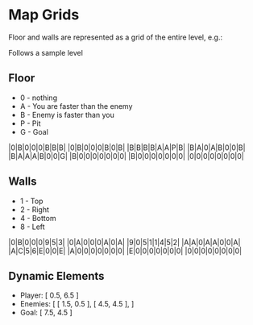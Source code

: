 # Map Grids

Floor and walls are represented as a grid of the entire level, e.g.:

Follows a sample level

## Floor

 * 0 - nothing
 * A - You are faster than the enemy
 * B - Enemy is faster than you
 * P - Pit
 * G - Goal

|0|B|0|0|0|B|B|B|
|0|B|0|0|0|B|0|B|
|B|B|B|B|A|A|P|B|
|B|A|0|A|B|0|0|B|
|B|A|A|A|B|0|0|G|
|B|0|0|0|0|0|0|0|
|B|0|0|0|0|0|0|0|
|0|0|0|0|0|0|0|0|

## Walls

 * 1 - Top
 * 2 - Right
 * 4 - Bottom
 * 8 - Left

|0|B|0|0|0|9|5|3|
|0|A|0|0|0|A|0|A|
|9|0|5|1|1|4|5|2|
|A|A|0|A|A|0|0|A|
|A|C|5|6|E|0|0|E|
|A|0|0|0|0|0|0|0|
|E|0|0|0|0|0|0|0|
|0|0|0|0|0|0|0|0|

## Dynamic Elements

 * Player: [ 0.5, 6.5 ]
 * Enemies:
   [
    [ 1.5, 0.5 ],
    [ 4.5, 4.5 ],
   ]
  * Goal: [ 7.5, 4.5 ]
  
